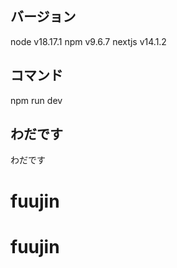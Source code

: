 ## バージョン

node v18.17.1
npm v9.6.7
nextjs v14.1.2

## コマンド

npm run dev

## わだです

わだです
# fuujin
# fuujin
